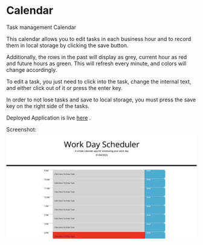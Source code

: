 # Calendar
Task management Calendar

This calendar allows you to edit tasks in each business hour and to record them in local storage by clicking the save button. 

Additionally, the rows in the past will display as grey, current hour as red and future hours as green. This will refresh every minute, and colors will change accordingly. 

To edit a task, you just need to click into the task, change the internal text, and either click out of it or press the enter key. 

In order to not lose tasks and save to local storage, you must press the save key on the right side of the tasks.

Deployed Application is live [here](https://splitrabbit.github.io/Calendar/) .

Screenshot: ![alt text](./Deployed.png "Deployed Application")